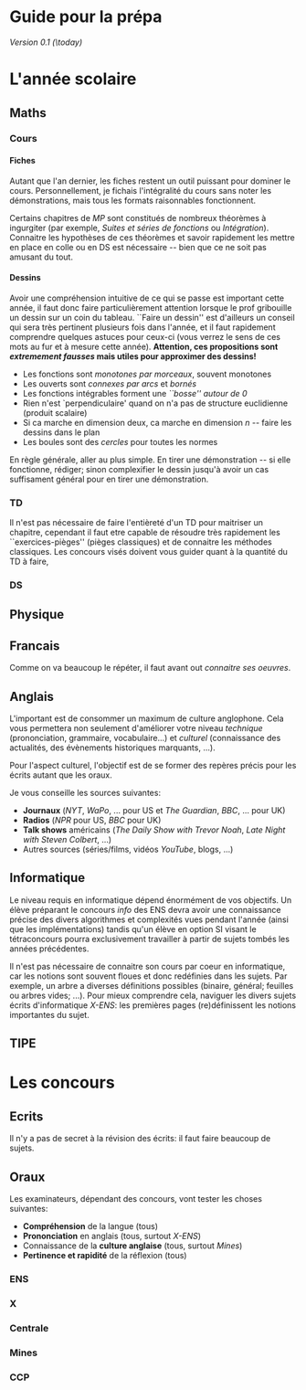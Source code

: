 # Guide pour la prépa

*Version 0.1 (\today)*

# L'année scolaire
## Maths
### Cours
#### Fiches

Autant que l'an dernier, les fiches restent un outil puissant pour dominer le cours.
Personnellement, je fichais l'intégralité du cours sans noter les démonstrations, mais tous les formats raisonnables fonctionnent.

Certains chapitres de *MP* sont constitués de nombreux théorèmes à ingurgiter (par exemple, *Suites et séries de fonctions* ou *Intégration*).
Connaitre les hypothèses de ces théorèmes et savoir rapidement les mettre en place en colle ou en DS est nécessaire -- bien que ce ne soit pas amusant du tout.

#### Dessins

Avoir une compréhension intuitive de ce qui se passe est important cette année, il faut donc faire particulièrement attention lorsque le prof gribouille un dessin sur un coin du tableau.
``Faire un dessin'' est d'ailleurs un conseil qui sera très pertinent plusieurs fois dans l'année, et il faut rapidement comprendre quelques astuces pour ceux-ci (vous verrez le sens de ces mots au fur et à mesure cette année).
**Attention, ces propositions sont *extremement fausses* mais utiles pour approximer des dessins!**

- Les fonctions sont *monotones par morceaux*, souvent monotones
- Les ouverts sont *connexes par arcs* et *bornés*
- Les fonctions intégrables forment une *``bosse'' autour de 0*
- Rien n'est `perpendiculaire' quand on n'a pas de structure euclidienne (produit scalaire)
- Si ca marche en dimension deux, ca marche en dimension $n$ -- faire les dessins dans le plan
- Les boules sont des *cercles* pour toutes les normes

En règle générale, aller au plus simple. En tirer une démonstration -- si elle fonctionne, rédiger; sinon complexifier le dessin jusqu'à avoir un cas suffisament général pour en tirer une démonstration.

### TD

Il n'est pas nécessaire de faire l'entièreté d'un TD pour maitriser un chapitre, cependant il faut etre capable de résoudre très rapidement les ``exercices-pièges'' (pièges classiques) et de connaitre les méthodes classiques.
Les concours visés doivent vous guider quant à la quantité du TD à faire,

### DS



## Physique
## Francais

Comme on va beaucoup le répéter, il faut avant out *connaitre ses oeuvres*.

## Anglais

L'important est de consommer un maximum de culture anglophone.
Cela vous permettera non seulement d'améliorer votre niveau *technique* (prononciation, grammaire, vocabulaire...) et *culturel* (connaissance des actualités, des évènements historiques marquants, ...).

Pour l'aspect culturel, l'objectif est de se former des repères précis pour les écrits autant que les oraux.

Je vous conseille les sources suivantes:

- **Journaux** (*NYT*, *WaPo*, ... pour US et *The Guardian*, *BBC*, ... pour UK)
- **Radios** (*NPR* pour US, *BBC* pour UK)
- **Talk shows** américains (*The Daily Show with Trevor Noah*, *Late Night with Steven Colbert*, ...)
- Autres sources (séries/films, vidéos *YouTube*, blogs, ...)

## Informatique

Le niveau requis en informatique dépend énormément de vos objectifs.
Un élève préparant le concours *info* des ENS devra avoir une connaissance précise des divers algorithmes et complexités vues pendant l'année (ainsi que les implémentations) tandis qu'un élève en option SI visant le tétraconcours pourra exclusivement travailler à partir de sujets tombés les années précédentes.

Il n'est pas nécessaire de connaitre son cours par coeur en informatique, car les notions sont souvent floues et donc redéfinies dans les sujets.
Par exemple, un arbre a diverses définitions possibles (binaire, général; feuilles ou arbres vides; ...).
Pour mieux comprendre cela, naviguer les divers sujets écrits d'informatique *X-ENS*: les premières pages (re)définissent les notions importantes du sujet.

## TIPE
# Les concours
## Ecrits

Il n'y a pas de secret à la révision des écrits: il faut faire beaucoup de sujets.

## Oraux

Les examinateurs, dépendant des concours, vont tester les choses suivantes:

- **Compréhension** de la langue (tous)
- **Prononciation** en anglais (tous, surtout *X-ENS*)
- Connaissance de la **culture anglaise** (tous, surtout *Mines*)
- **Pertinence et rapidité** de la réflexion (tous)

### ENS
### X
### Centrale
### Mines
### CCP
